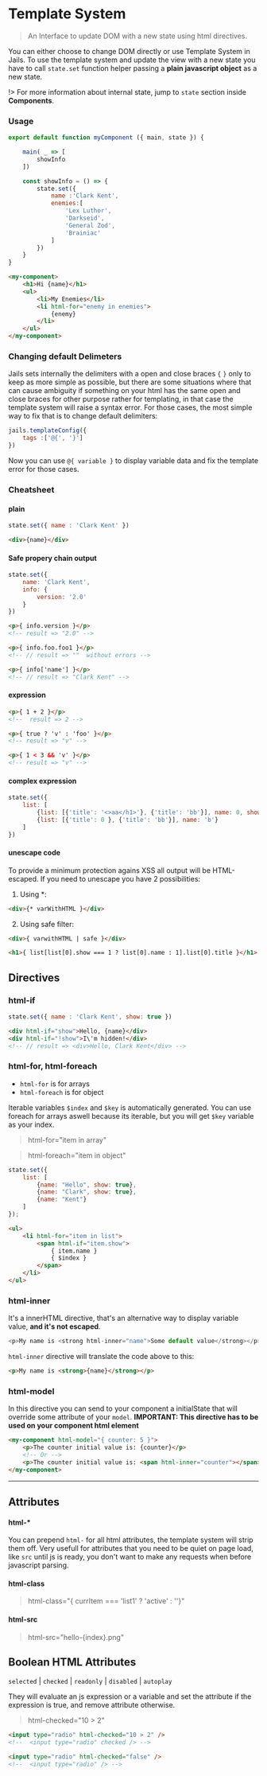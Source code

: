 
# Template System

> An Interface to update DOM with a new state using html directives.

You can either choose to change DOM directly or use Template System in Jails. To use the template system and update the view with a new state you have to call `state.set` function helper passing a **plain javascript object** as a new state. 

!> For more information about internal state, jump to `state` section inside **Components**.


### Usage

```js
export default function myComponent ({ main, state }) {

    main( _ => [
        showInfo
    ])

    const showInfo = () => {
        state.set({
            name :'Clark Kent',
            enemies:[
                'Lex Luthor', 
                'Darkseid',
                'General Zod',
                'Brainiac'
            ]
        })
    }
}
```

```html
<my-component>
    <h1>Hi {name}</h1>
    <ul>
        <li>My Enemies</li>
        <li html-for="enemy in enemies">
            {enemy}
        </li>
    </ul>
</my-component>
```

### Changing default Delimeters

Jails sets internally the delimiters with a open and close braces `{` `}` only to keep as more simple as possible, but there are some situations where that can cause ambiguity if something on your html has the same open and close braces for other purpose rather for templating, in that case the template system will raise a syntax error. For those cases, the most simple way to fix that is to change default delimiters:

```js
jails.templateConfig({
    tags :['@{', '}']
})
```

Now you can use `@{ variable }` to display variable data and fix the template error for those cases.


### Cheatsheet

#### plain

```js
state.set({ name : 'Clark Kent' })
```

```html 
<div>{name}</div>
```

#### Safe propery chain output
```js
state.set({
    name: 'Clark Kent',
    info: {
        version: '2.0'
    }
})
```

```html
<p>{ info.version }</p>
<!-- result => "2.0" -->

<p>{ info.foo.foo1 }</p>
<!-- // result => ""  without errors -->

<p>{ info['name'] }</p>
<!-- // result => "Clark Kent" -->
```

#### expression

```html
<p>{ 1 + 2 }</p>
<!--  result => 2 -->

<p>{ true ? 'v' : 'foo' }</p>
<!-- result => "v" -->

<p>{ 1 < 3 && 'v' }</p>
<!-- result => "v" -->
```

#### complex expression

```js
state.set({
    list: [
        {list: [{'title': '<>aa</h1>'}, {'title': 'bb'}], name: 0, show: 1},
        {list: [{'title': 0 }, {'title': 'bb'}], name: 'b'}
    ]
})
```

#### unescape code 
To provide a minimum protection agains XSS all output will be HTML-escaped. If you need to unescape you have 2 possibilities:

1. Using *:
```html
<div>{* varWithHTML }</div>
```
2. Using safe filter:
```html
<div>{ varwithHTML | safe }</div>
```

```html 
<h1>{ list[list[0].show === 1 ? list[0].name : 1].list[0].title }</h1>
```

## Directives

### html-if

``` js
state.set({ name : 'Clark Kent', show: true })
```

```html
<div html-if="show">Hello, {name}</div>
<div html-if="!show">I\'m hidden!</div>
<!-- // result => <div>Hello, Clark Kent</div> -->
```

### html-for, html-foreach
- `html-for` is for arrays 
- `html-foreach` is for object

Iterable variables `$index` and `$key` is automatically generated.
You can use foreach for arrays aswell because its iterable, but you will get `$key` variable as your index.

> html-for="item in array"

> html-foreach="item in object"


``` js
state.set({
    list: [
        {name: "Hello", show: true},
        {name: "Clark", show: true},
        {name: "Kent"}
    ]
});
```

```html 
<ul>
    <li html-for="item in list">
        <span html-if="item.show">
            { item.name } 
            { $index }
        </span>
    </li>
</ul>
```

### html-inner
It's a innerHTML directive, that's an alternative way to display variable value, **and it's not escaped**.
```js
<p>My name is <strong html-inner="name">Some default value</strong></p>
```

`html-inner` directive will translate the code above to this:

```html
<p>My name is <strong>{name}</strong></p>
```

### html-model
In this directive you can send to your component a initialState that will override some attribute of your `model`.
**IMPORTANT: This directive has to be used on your component html element**

```html 
<my-component html-model="{ counter: 5 }">
    <p>The counter initial value is: {counter}</p>
    <!-- Or -->
    <p>The counter initial value is: <span html-inner="counter"></span></p>
</my-component>
```

---

## Attributes

#### html-*
You can prepend `html-` for all html attributes, the template system will strip them off. Very usefull for attributes that you need to be quiet on page load, like `src` until js is ready, you don't want to make any requests when before javascript parsing.

#### html-class
> html-class="{ currItem === 'list1' ? 'active' : ''}"

#### html-src
> html-src="hello-{index}.png"


## Boolean HTML Attributes
`selected` | `checked` | `readonly` | `disabled` | `autoplay`

They will evaluate an js expression or a variable and set the attribute if the expression is true, and remove attribute otherwise.

> html-checked="10 > 2"

```html
<input type="radio" html-checked="10 > 2" />
<!--  <input type="radio" checked /> -->

<input type="radio" html-checked="false" />
<!--  <input type="radio" /> -->

```